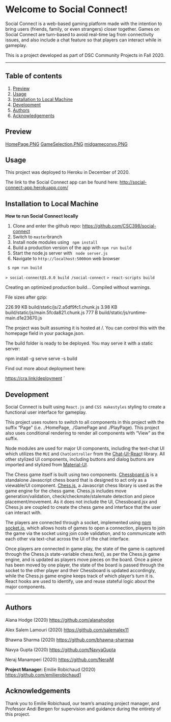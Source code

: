 # Welcome to Social Connect!

Social Connect is a web-based gaming platform made with the intention to bring users (friends, family, or even strangers) closer together. Games on Social Connect are turn-based to avoid real-time lag from connectivity issues, and also include a chat feature so that players can interact while in gameplay.

This is a project developed as part of DSC Community Projects in Fall 2020.

---

## Table of contents

1. [Preview](#Preview)
2. [Usage](#Usage)
3. [Installation to Local Machine](#Installation)
4. [Development](#Development)
5. [Authors](#Authors)
6. [Acknowledgements](#Acknowledgements)

## Preview

[HomePage.PNG](src\assets\HomePage.PNG)
[GameSelection.PNG](src\assets\GameSelection.PNG)
[midgameconvo.PNG](src\assets\logo.png)

## Usage

This project was deployed to Heroku in December of 2020.

The link to the Social Connect app can be found here: http://social-connect-app.herokuapp.com/

## Installation to Local Machine

**How to run Social Connect locally**

1. Clone and enter the github repo: https://github.com/CSC398/social-connect
2. Switch to `master`branch
3. Install node modules using ` npm install`
4. Build a production version of the app with `npm run build`
5. Start the node.js server with ` node server.js`
6. Navigate to `http://localhost:5000`on web browser

` $ npm run build`

`> social-connect@1.0.0 build /social-connect`
`> react-scripts build `

Creating an optimized production build...
Compiled without warnings.

File sizes after gzip:

226.99 KB build/static/js/2.a5df9fc1.chunk.js
3.98 KB build/static/js/main.5fcda821.chunk.js
777 B build/static/js/runtime-main.d1e23670.js

The project was built assuming it is hosted at /.
You can control this with the homepage field in your package.json.

The build folder is ready to be deployed.
You may serve it with a static server:

npm install -g serve
serve -s build

Find out more about deployment here:

https://cra.link/deployment
`

## Development

Social Connect is built using `React.js` and `CSS makestyles` styling to create a functional user interface for gameplay.

This project uses routers to switch to all components in this project with the suffix “Page” (i.e. ./HomePage, ./GamePage and ./PlayPage). This project also uses conditional rendering to render all components with “View” as the suffix.

Node modules are used for major UI components, including the text-chat UI which utilizes the `MUI` and `ChatController` from the [Chat-UI-Reac](https://www.npmjs.com/package/chat-ui-react)t library.
All other stylized UI components, including buttons and dialog buttons are imported and stylized from [Material-UI](https://material-ui.com/).

The Chess game itself is built using two components. [Chessboard.js](https://www.npmjs.com/package/chessboardjs) is a standalone Javascript chess board that is designed to act only as a viewable/UI component.
[Chess.js](https://github.com/jhlywa/chess.js/blob/master/README.md), a Javascript chess library is used as the game engine for the chess game. Chess.js includes move generation/validation, check/checkmate/stalemate detection and piece placement/movement. As it does not include the UI, Chessboard.jsx and Chess.js are coupled to create the chess game and interface that the user can interact with.

The players are connected through a socket, implemented using [npm socket.io](https://www.npmjs.com/package/socket.io), which allows hosts of games to open a connection, players to join the game via the socket using join code validation, and to communicate with each other via text-chat across the UI of the chat interface.

Once players are connected in game play, the state of the game is captured through the Chess.js state-variable chess.fen(), as per the Chess.js game engine, and is updated as players move pieces on the board. Once a piece has been moved by one player, the state of the board is passed through the socket to the other player and their Chessboard is updated accordingly, while the Chess.js game engine keeps track of which player’s turn it is. React hooks are used to identify, use and reuse stateful logic about the major components.

---

## Authors

Alana Hodge (2020) https://github.com/alanahodge

Alex Salem Lamouri (2020) https://github.com/salemalex11

Bhawna Sharma (2020) https://github.com/bhawna-sharmaa

Navya Gupta (2020) https://github.com/NavyaGupta

Neraj Manamperi (2020) https://github.com/NerajM

**Project Manager:** Emilie Robichaud (2020) https://github.com/emilierobichaud1

## Acknowledgements

Thank you to Emilie Robichaud, our team’s amazing project manager, and Professor Andi Bergen for supervision and guidance during the entirety of this project.
